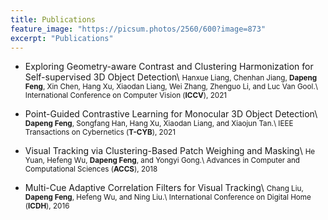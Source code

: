 ```yaml
---
title: Publications
feature_image: "https://picsum.photos/2560/600?image=873"
excerpt: "Publications"
---
```


<!-- <small>(\* indicates equal contribution)</small> -->

- Exploring Geometry-aware Contrast and Clustering Harmonization for Self-supervised 3D Object Detection\\
<small>Hanxue Liang, Chenhan Jiang, <b>Dapeng Feng</b>, Xin Chen, Hang Xu, Xiaodan Liang, Wei Zhang, Zhenguo Li, and Luc Van Gool.\\
International Conference on Computer Vision (<b>ICCV</b>), 2021</small>

- Point-Guided Contrastive Learning for Monocular 3D Object Detection\\
<small><b>Dapeng Feng</b>, Songfang Han, Hang Xu, Xiaodan Liang, and Xiaojun Tan.\\
IEEE Transactions on Cybernetics (<b>T-CYB</b>), 2021</small>

- Visual Tracking via Clustering-Based Patch Weighing and Masking\\
<small>He Yuan, Hefeng Wu, <b>Dapeng Feng</b>, and Yongyi Gong.\\
Advances in Computer and Computational Sciences (<b>ACCS</b>), 2018</small>

- Multi-Cue Adaptive Correlation Filters for Visual Tracking\\
<small>Chang Liu, <b>Dapeng Feng</b>, Hefeng Wu, and Ning Liu.\\
International Conference on Digital Home (<b>ICDH</b>), 2016</small>
